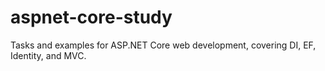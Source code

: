 # aspnet-core-study
Tasks and examples for ASP.NET Core web development, covering DI, EF, Identity, and MVC.
